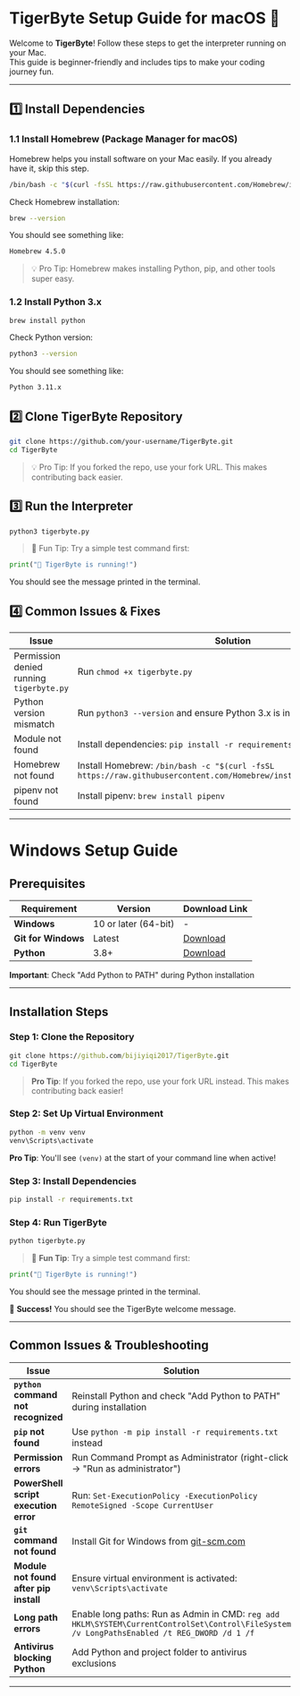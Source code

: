 # TigerByte Setup Guide for macOS 🐅

Welcome to **TigerByte**! Follow these steps to get the interpreter running on your Mac.  
This guide is beginner-friendly and includes tips to make your coding journey fun.

---

## 1️⃣ Install Dependencies

### 1.1 Install Homebrew (Package Manager for macOS)

Homebrew helps you install software on your Mac easily. If you already have it, skip this step.

```bash
/bin/bash -c "$(curl -fsSL https://raw.githubusercontent.com/Homebrew/install/HEAD/install.sh)"
```

Check Homebrew installation:

```bash
brew --version
```

You should see something like:

```bash
Homebrew 4.5.0
```

> 💡 Pro Tip: Homebrew makes installing Python, pip, and other tools super easy.

### 1.2 Install Python 3.x

```bash
brew install python
```

Check Python version:

```bash
python3 --version
```

You should see something like:

```bash
Python 3.11.x
```

## 2️⃣ Clone TigerByte Repository

```bash
git clone https://github.com/your-username/TigerByte.git
cd TigerByte
```

> 💡 Pro Tip: If you forked the repo, use your fork URL. This makes contributing back easier.

## 3️⃣ Run the Interpreter

```bash
python3 tigerbyte.py
```

> 🐅 Fun Tip: Try a simple test command first:

```python
print("🐅 TigerByte is running!")
```

You should see the message printed in the terminal.

## 4️⃣ Common Issues & Fixes

| Issue                                    | Solution                                                                                                            |
| ---------------------------------------- | ------------------------------------------------------------------------------------------------------------------- |
| Permission denied running `tigerbyte.py` | Run `chmod +x tigerbyte.py`                                                                                         |
| Python version mismatch                  | Run `python3 --version` and ensure Python 3.x is installed                                                          |
| Module not found                         | Install dependencies: `pip install -r requirements.txt`                                                             |
| Homebrew not found                       | Install Homebrew: `/bin/bash -c "$(curl -fsSL https://raw.githubusercontent.com/Homebrew/install/HEAD/install.sh)"` |
| pipenv not found                         | Install pipenv: `brew install pipenv`                                                                               |

---

# Windows Setup Guide

## Prerequisites

| Requirement | Version | Download Link |
|-------------|---------|---------------|
| **Windows** | 10 or later (64-bit) | - |
| **Git for Windows** | Latest | [Download](https://git-scm.com/download/win) |
| **Python** | 3.8+ | [Download](https://www.python.org/downloads/) |

**Important**: Check "Add Python to PATH" during Python installation

---

## Installation Steps

### Step 1: Clone the Repository

```cmd
git clone https://github.com/bijiyiqi2017/TigerByte.git
cd TigerByte
```

> **Pro Tip**: If you forked the repo, use your fork URL instead. This makes contributing back easier!

### Step 2: Set Up Virtual Environment

```cmd
python -m venv venv
venv\Scripts\activate
```

**Pro Tip**: You'll see `(venv)` at the start of your command line when active!

### Step 3: Install Dependencies

```cmd
pip install -r requirements.txt
```

### Step 4: Run TigerByte

```cmd
python tigerbyte.py
```

> 🐅 **Fun Tip**: Try a simple test command first:
```python
print("🐅 TigerByte is running!")
```
You should see the message printed in the terminal.

🎉 **Success!** You should see the TigerByte welcome message.

---

## Common Issues & Troubleshooting

| Issue | Solution |
|-------|----------|
| **`python` command not recognized** | Reinstall Python and check "Add Python to PATH" during installation |
| **`pip` not found** | Use `python -m pip install -r requirements.txt` instead |
| **Permission errors** | Run Command Prompt as Administrator (right-click → "Run as administrator") |
| **PowerShell script execution error** | Run: `Set-ExecutionPolicy -ExecutionPolicy RemoteSigned -Scope CurrentUser` |
| **`git` command not found** | Install Git for Windows from [git-scm.com](https://git-scm.com/download/win) |
| **Module not found after pip install** | Ensure virtual environment is activated: `venv\Scripts\activate` |
| **Long path errors** | Enable long paths: Run as Admin in CMD: `reg add HKLM\SYSTEM\CurrentControlSet\Control\FileSystem /v LongPathsEnabled /t REG_DWORD /d 1 /f` |
| **Antivirus blocking Python** | Add Python and project folder to antivirus exclusions |

---
